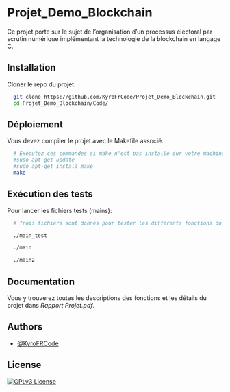 
# Projet_Demo_Blockchain

Ce projet porte sur le sujet de l’organisation d’un processus électoral par scrutin numérique implémentant la technologie de la blockchain en langage C.

## Installation

Cloner le repo du projet.

```bash
  git clone https://github.com/KyroFrCode/Projet_Demo_Blockchain.git
  cd Projet_Demo_Blockchain/Code/
```
    
## Déploiement

Vous devez compiler le projet avec le Makefile associé.

```bash
  # Exécutez ces commandes si make n'est pas installé sur votre machine
  #sudo apt-get update
  #sudo apt-get install make
  make
```


## Exécution des tests

Pour lancer les fichiers tests (mains):

```bash
  # Trois fichiers sont donnés pour tester les diffèrents fonctions du projet.

  ./main_test

  ./main

  ./main2
```


## Documentation

Vous y trouverez toutes les descriptions des fonctions et les détails du projet dans *Rapport Projet.pdf*.


## Authors

- [@KyroFRCode](https://github.com/KyroFrCode)


## License

[![GPLv3 License](https://img.shields.io/badge/License-GPL%20v3-yellow.svg)](https://opensource.org/licenses/)

